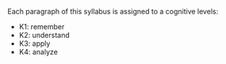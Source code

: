 Each paragraph of this syllabus is assigned to a cognitive levels:
* K1: remember
* K2: understand
* K3: apply
* K4: analyze